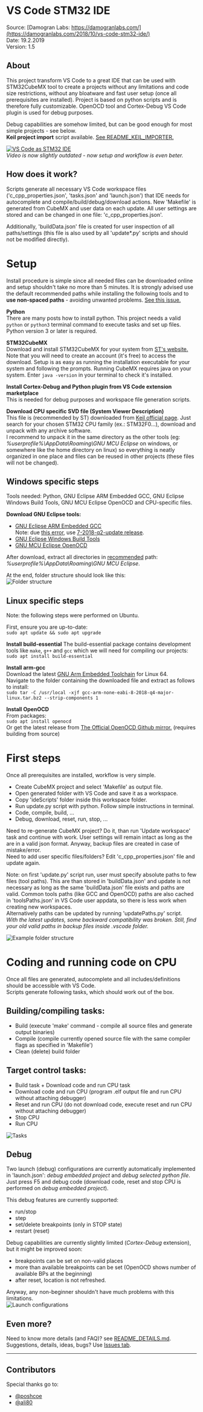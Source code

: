 # VS Code STM32 IDE
Source: [Damogran Labs: https://damogranlabs.com/](https://damogranlabs.com/2018/10/vs-code-stm32-ide/)  
Date: 19.2.2019  
Version: 1.5  

## About
This project transform VS Code to a great IDE that can be used with STM32CubeMX tool to create a projects without any limitations and code size restrictions, without any bloatware and fast user setup (once all prerequisites are installed). Project is based on python scripts and is therefore fully customizable. OpenOCD tool and Cortex-Debug VS Code plugin is used for debug purposes.  

Debug capabilities are somehow limited, but can be good enough for most simple projects - see below.  
**Keil project import** script available. [See README_KEIL_IMPORTER.](https://github.com/damogranlabs/VS-Code-STM32-IDE/blob/master/README_KEIL_IMPORTER.md)  

[![VS Code as STM32 IDE](https://github.com/damogranlabs/VS-Code-STM32-IDE/blob/master/_images/videoThumbnail.PNG)](https://www.youtube.com/watch?v=rWjb43kLHdQ)  
*Video is now slightly outdated - now setup and workflow is even beter.*

## How does it work?
Scripts generate all necessary VS Code workspace files ('c_cpp_properties.json', 'tasks.json' and 'launch.json') that IDE needs for autocomplete and compile/build/debug/download actions. New 'Makefile' is generated from CubeMX and user data on each update. All user settings are stored and can be changed in one file: 'c_cpp_properties.json'.  
  
Additionally, 'buildData.json' file is created for user inspection of all paths/settings (this file is also used by all 'update*.py' scripts and should not be modified directly).

# Setup
Install procedure is simple since all needed files can be downloaded online and setup shouldn't take no more than 5 minutes.
It is strongly advised use the default recommended paths while installing the following tools and to **use non-spaced paths** - avoiding unwanted problems. [See this issue.](https://github.com/damogranlabs/VS-Code-STM32-IDE/issues/1) 

**Python**  
There are many posts how to install python. This project needs a valid `python` or `python3` terminal command to execute tasks and set up files. Python version 3 or later is required.  

**STM32CubeMX**  
Download and install STM32CubeMX for your system from [ST's website.](https://www.st.com/content/st_com/en/products/development-tools/software-development-tools/stm32-software-development-tools/stm32-configurators-and-code-generators/stm32cubemx.html) Note that you will need to create an account (it's free) to access the download. Setup is as easy as running the installation executable for your system and following the prompts. Running CubeMX requires java on your system. Enter `java -version`  in your terminal to check it's installed.

**Install Cortex-Debug and Python plugin from VS Code extension marketplace**  
This is needed for debug purposes and workspace file generation scripts.

**Download CPU specific SVD file (System Viewer Description)**  
This file is (recommended by ST) downloaded from [Keil official page](https://www.keil.com/dd2/pack/). Just search for your chosen STM32 CPU family (ex.: STM32F0...), download and unpack with any archive software.  
I recommend to unpack it in the same directory as the other tools (eg: *%userprofile%\AppData\Roaming\GNU MCU Eclipse* on windows, or somewhere like the home directory on linux) so everything is neatly organized in one place and files can be reused in other projects (these files will not be changed).  

## Windows specific steps
Tools needed: Python, GNU Eclipse ARM Embedded GCC, GNU Eclipse Windows Build Tools, GNU MCU Eclipse OpenOCD and CPU-specific files.  

**Download GNU Eclipse tools:**
* [GNU Eclipse ARM Embedded GCC](https://github.com/gnu-mcu-eclipse/arm-none-eabi-gcc/releases)  
Note: due [this error](https://github.com/damogranlabs/VS-Code-STM32-IDE/issues/9#issuecomment-463194218), use [7-2018-q2-update release](https://developer.arm.com/open-source/gnu-toolchain/gnu-rm/downloads/7-2018-q2-update). 
* [GNU Eclipse Windows Build Tools](https://github.com/gnu-mcu-eclipse/windows-build-tools/releases)
* [GNU MCU Eclipse OpenOCD](https://github.com/gnu-mcu-eclipse/openocd/releases)  
  
After download, extract all directories in [recommended](https://gnu-mcu-eclipse.github.io/toolchain/arm/install/#manual-install) path: *%userprofile%\AppData\Roaming\GNU MCU Eclipse*.  

At the end, folder structure should look like this:  
![Folder structure](https://github.com/damogranlabs/VS-Code-STM32-IDE/blob/master/_images/folderStructure.PNG)

## Linux specific steps
Note: the following steps were performed on Ubuntu.

First, ensure you are up-to-date:  
`sudo apt update && sudo apt upgrade`

**Install build-essential**
The build-essential package contains development tools like `make`, `g++` and `gcc` which we will need for compiling our projects:  
`sudo apt install build-essential`

**Install arm-gcc**  
Download the latest [GNU Arm Embedded Toolchain](https://developer.arm.com/open-source/gnu-toolchain/gnu-rm/downloads) for Linux 64.  
Navigate to the folder containing the downloaded file and extract as follows to install:  
`sudo tar -C /usr/local -xjf gcc-arm-none-eabi-8-2018-q4-major-linux.tar.bz2 --strip-components 1`

**Install OpenOCD**  
From packages:  
`sudo apt install openocd`  
Or get the latest release from [The Official OpenOCD Github mirror.](https://github.com/ntfreak/openocd) (requires building from source)


# First steps
Once all prerequisites are installed, workflow is very simple.
* Create CubeMX project and select 'Makefile' as output file.
* Open generated folder with VS Code and save it as a workspace.
* Copy 'ideScripts' folder inside this workspace folder.
* Run update.py script with python. Follow simple instructions in terminal.
* Code, compile, build, ...
* Debug, download, reset, run, stop, ...
  
Need to re-generate CubeMX project? Do it, than run 'Update workspace' task and continue with work. User settings will remain intact as long as the are in a valid json format. Anyway, backup files are created in case of mistake/error.  
Need to add user specific files/folders? Edit 'c_cpp_properties.json' file and update again.
  
Note: on first 'update.py' script run, user must specify absolute paths to few files (tool paths). This are than stored in 'buildData.json' and update is not necessary as long as the same 'buildData.json' file exists and paths are valid. Common tools paths (like GCC and OpenOCD) paths are also cached in 'toolsPaths.json' in VS Code user appdata, so there is less work when creating new workspaces.  
Alternatively paths can be updated by running 'updatePaths.py' script.  
*With the latest updates, some backward compatibility was broken. Still, find your old valid paths in backup files inside .vscode folder.*

![Example folder structure](https://github.com/damogranlabs/VS-Code-STM32-IDE/blob/master/_images/exampleFolderStructure.PNG)
 
# Coding and running code on CPU
Once all files are generated, autocomplete and all includes/definitions should be accessible with VS Code.  
Scripts generate following tasks, which should work out of the box. 

## Building/compiling tasks:
* Build (execute 'make' command - compile all source files and generate output binaries)
* Compile (compile currently opened source file with the same compiler flags as specified in 'Makefile')
* Clean (delete) build folder
  
## Target control tasks:
* Build task + Download code and run CPU task
* Download code and run CPU (program .elf output file and run CPU without attaching debugger)
* Reset and run CPU (do not download code, execute reset and run CPU without attaching debugger)
* Stop CPU
* Run CPU
  
![Tasks](https://github.com/damogranlabs/VS-Code-STM32-IDE/blob/master/_images/tasks.PNG)  

  
## Debug 
Two launch (debug) configurations are currently automatically implemented in 'launch.json': *debug embedded project* and *debug selected python file*.  
Just press F5 and debug code (download code, reset and stop CPU is performed on *debug embedded project*).  
  
This debug features are currently supported:  
* run/stop
* step
* set/delete breakpoints (only in STOP state)
* restart (reset)  
  
Debug capabilities are currently slightly limited (*Cortex-Debug* extension), but it might be improved soon:
* breakpoints can be set on non-valid places
* more than available breakpoints can be set (OpenOCD shows number of available BPs at the beginning)
* after reset, location is not refreshed.
  
Anyway, any non-beginner shouldn't have much problems with this limitations.  
![Launch configurations](https://github.com/damogranlabs/VS-Code-STM32-IDE/blob/master/_images/launchConfigurations.PNG)


## Even more?
Need to know more details (and FAQ)? see [README_DETAILS.md](https://github.com/damogranlabs/VS-Code-STM32-IDE/blob/master/README_DETAILS.md).  
Suggestions, details, ideas, bugs? Use [Issues tab](https://github.com/damogranlabs/VS-Code-STM32-IDE/issues).  


--------
## Contributors
Special thanks go to:  
* [@poshcoe](https://github.com/poshcoe)
* [@ali80 ](https://github.com/ali80)
